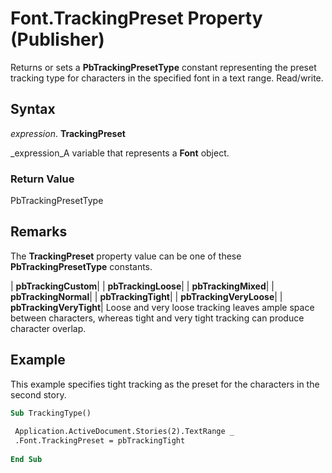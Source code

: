 
# Font.TrackingPreset Property (Publisher)

Returns or sets a  **PbTrackingPresetType** constant representing the preset tracking type for characters in the specified font in a text range. Read/write.


## Syntax

 _expression_. **TrackingPreset**

 _expression_A variable that represents a  **Font** object.


### Return Value

PbTrackingPresetType


## Remarks

The  **TrackingPreset** property value can be one of these **PbTrackingPresetType** constants.



| **pbTrackingCustom**|
| **pbTrackingLoose**|
| **pbTrackingMixed**|
| **pbTrackingNormal**|
| **pbTrackingTight**|
| **pbTrackingVeryLoose**|
| **pbTrackingVeryTight**|
Loose and very loose tracking leaves ample space between characters, whereas tight and very tight tracking can produce character overlap.


## Example

This example specifies tight tracking as the preset for the characters in the second story.


```vb
Sub TrackingType() 
 
 Application.ActiveDocument.Stories(2).TextRange _ 
 .Font.TrackingPreset = pbTrackingTight 
 
End Sub 

```

